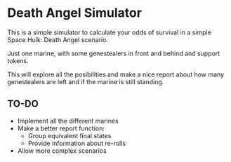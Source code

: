 Death Angel Simulator
=====================

This is a simple simulator to calculate your odds of survival in a simple Space Hulk: Death Angel scenario.

Just one marine, with some genestealers in front and behind and support tokens.

This will explore all the posibilities and make a nice report about how many genestealers are left and if the marine is still standing.

TO-DO
-----

* Implement all the different marines
* Make a better report function:
  * Group equivalent final states
  * Provide information about re-rolls
* Allow more complex scenarios
